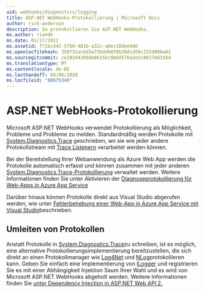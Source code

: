 ```yaml
---
uid: webhooks/diagnostics/logging
title: ASP.NET WebHooks-Protokollierung | Microsoft Docs
author: rick-anderson
description: So protokollieren Sie ASP.NET WebHooks.
ms.author: riande
ms.date: 01/17/2012
ms.assetid: f71bc442-5f80-481b-a32c-a0ec18dee9d6
ms.openlocfilehash: 350732acbd3a73bddb8f8b20dcd50c225d89be82
ms.sourcegitcommit: ce28244209db8615bc9bdd576a2e2c88174d318d
ms.translationtype: MT
ms.contentlocale: de-DE
ms.lasthandoff: 04/06/2020
ms.locfileid: "80675340"
---
```

# <a name="aspnet-webhooks-logging"></a>ASP.NET WebHooks-Protokollierung

Microsoft ASP.NET WebHooks verwendet Protokollierung als Möglichkeit, Probleme und Probleme zu melden. Standardmäßig werden Protokolle mit [System.Diagnostics.Trace](https://msdn.microsoft.com/library/system.diagnostics.trace) geschrieben, wo sie wie jeder andere Protokollstream mit [Trace Listenern](https://msdn.microsoft.com/library/system.diagnostics.tracelistener.aspx) verarbeitet werden können.

Bei der Bereitstellung Ihrer Webanwendung als Azure Web App werden die Protokolle automatisch erfasst und können zusammen mit jeder anderen [System.Diagnostics.Trace-Protokollierung](https://msdn.microsoft.com/library/system.diagnostics.trace) verwaltet werden. Weitere Informationen finden Sie unter Aktivieren der [Diagnoseprotokollierung für Web-Apps in Azure App Service](https://azure.microsoft.com/documentation/articles/web-sites-enable-diagnostic-log/)

Darüber hinaus können Protokolle direkt aus Visual Studio abgerufen werden, wie unter [Fehlerbehebung einer Web-App in Azure App Service mit Visual Studio](https://azure.microsoft.com/documentation/articles/web-sites-dotnet-troubleshoot-visual-studio/#webserverlogs)beschrieben.

## <a name="redirecting-logs"></a>Umleiten von Protokollen

Anstatt Protokolle in [System.Diagnostics.Trace](https://msdn.microsoft.com/library/system.diagnostics.trace)zu schreiben, ist es möglich, eine alternative Protokollierungsimplementierung bereitzustellen, die sich direkt an einen Protokollmanager wie [Log4Net](http://logging.apache.org/log4net/) und [NLog](http://nlog-project.org/)protokollieren kann. Geben Sie einfach eine Implementierung von [ILogger](https://github.com/aspnet/AspNetWebHooks/blob/master/src/Microsoft.AspNet.WebHooks.Common/Diagnostics/ILogger.cs) und registrieren Sie es mit einer Abhängigkeit Injektion Saum Ihrer Wahl und es wird von Microsoft ASP.NET WebHooks abgeholt werden. Weitere Informationen finden Sie [unter Dependency Injection in ASP.NET Web API 2.](https://www.asp.net/web-api/overview/advanced/dependency-injection)
